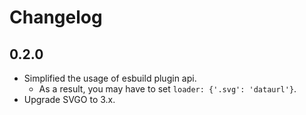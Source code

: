 # Changelog

## 0.2.0

- Simplified the usage of esbuild plugin api.
  - As a result, you may have to set `loader: {'.svg': 'dataurl'}`.
- Upgrade SVGO to 3.x.
